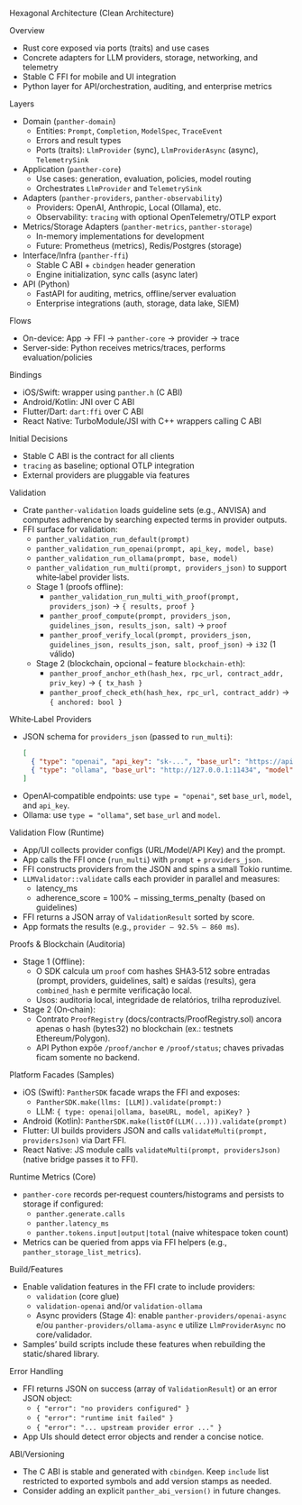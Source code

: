Hexagonal Architecture (Clean Architecture)

Overview
- Rust core exposed via ports (traits) and use cases
- Concrete adapters for LLM providers, storage, networking, and telemetry
- Stable C FFI for mobile and UI integration
- Python layer for API/orchestration, auditing, and enterprise metrics

Layers
- Domain (`panther-domain`)
  - Entities: `Prompt`, `Completion`, `ModelSpec`, `TraceEvent`
  - Errors and result types
  - Ports (traits): `LlmProvider` (sync), `LlmProviderAsync` (async), `TelemetrySink`
- Application (`panther-core`)
  - Use cases: generation, evaluation, policies, model routing
  - Orchestrates `LlmProvider` and `TelemetrySink`
- Adapters (`panther-providers`, `panther-observability`)
  - Providers: OpenAI, Anthropic, Local (Ollama), etc.
  - Observability: `tracing` with optional OpenTelemetry/OTLP export
- Metrics/Storage Adapters (`panther-metrics`, `panther-storage`)
  - In-memory implementations for development
  - Future: Prometheus (metrics), Redis/Postgres (storage)
- Interface/Infra (`panther-ffi`)
  - Stable C ABI + `cbindgen` header generation
  - Engine initialization, sync calls (async later)
- API (Python)
  - FastAPI for auditing, metrics, offline/server evaluation
  - Enterprise integrations (auth, storage, data lake, SIEM)

Flows
- On-device: App -> FFI -> `panther-core` -> provider -> trace
- Server-side: Python receives metrics/traces, performs evaluation/policies

Bindings
- iOS/Swift: wrapper using `panther.h` (C ABI)
- Android/Kotlin: JNI over C ABI
- Flutter/Dart: `dart:ffi` over C ABI
- React Native: TurboModule/JSI with C++ wrappers calling C ABI

Initial Decisions
- Stable C ABI is the contract for all clients
- `tracing` as baseline; optional OTLP integration
- External providers are pluggable via features

Validation
- Crate `panther-validation` loads guideline sets (e.g., ANVISA) and computes adherence by searching expected terms in provider outputs.
- FFI surface for validation:
  - `panther_validation_run_default(prompt)`
  - `panther_validation_run_openai(prompt, api_key, model, base)`
  - `panther_validation_run_ollama(prompt, base, model)`
  - `panther_validation_run_multi(prompt, providers_json)` to support white‑label provider lists.
  - Stage 1 (proofs offline):
    - `panther_validation_run_multi_with_proof(prompt, providers_json)` → `{ results, proof }`
    - `panther_proof_compute(prompt, providers_json, guidelines_json, results_json, salt)` → `proof`
    - `panther_proof_verify_local(prompt, providers_json, guidelines_json, results_json, salt, proof_json)` → `i32` (1 válido)
  - Stage 2 (blockchain, opcional – feature `blockchain-eth`):
    - `panther_proof_anchor_eth(hash_hex, rpc_url, contract_addr, priv_key)` → `{ tx_hash }`
    - `panther_proof_check_eth(hash_hex, rpc_url, contract_addr)` → `{ anchored: bool }`

White‑Label Providers
- JSON schema for `providers_json` (passed to `run_multi`):
  ```json
  [
    { "type": "openai", "api_key": "sk-...", "base_url": "https://api.openai.com", "model": "gpt-4o-mini" },
    { "type": "ollama", "base_url": "http://127.0.0.1:11434", "model": "llama3" }
  ]
  ```
- OpenAI‑compatible endpoints: use `type = "openai"`, set `base_url`, `model`, and `api_key`.
- Ollama: use `type = "ollama"`, set `base_url` and `model`.

Validation Flow (Runtime)
- App/UI collects provider configs (URL/Model/API Key) and the prompt.
- App calls the FFI once (`run_multi`) with `prompt` + `providers_json`.
- FFI constructs providers from the JSON and spins a small Tokio runtime.
- `LLMValidator::validate` calls each provider in parallel and measures:
  - latency_ms
  - adherence_score = 100% − missing_terms_penalty (based on guidelines)
- FFI returns a JSON array of `ValidationResult` sorted by score.
- App formats the results (e.g., `provider – 92.5% – 860 ms`).

Proofs & Blockchain (Auditoria)
- Stage 1 (Offline):
  - O SDK calcula um `proof` com hashes SHA3‑512 sobre entradas (prompt, providers, guidelines, salt) e saídas (results), gera `combined_hash` e permite verificação local.
  - Usos: auditoria local, integridade de relatórios, trilha reproduzível.
- Stage 2 (On‑chain):
  - Contrato `ProofRegistry` (docs/contracts/ProofRegistry.sol) ancora apenas o hash (bytes32) no blockchain (ex.: testnets Ethereum/Polygon).
  - API Python expõe `/proof/anchor` e `/proof/status`; chaves privadas ficam somente no backend.

Platform Facades (Samples)
- iOS (Swift): `PantherSDK` facade wraps the FFI and exposes:
  - `PantherSDK.make(llms: [LLM]).validate(prompt:)`
  - LLM: `{ type: openai|ollama, baseURL, model, apiKey? }`
- Android (Kotlin): `PantherSDK.make(listOf(LLM(...))).validate(prompt)`
- Flutter: UI builds providers JSON and calls `validateMulti(prompt, providersJson)` via Dart FFI.
- React Native: JS module calls `validateMulti(prompt, providersJson)` (native bridge passes it to FFI).

Runtime Metrics (Core)
- `panther-core` records per‑request counters/histograms and persists to storage if configured:
  - `panther.generate.calls`
  - `panther.latency_ms`
  - `panther.tokens.input|output|total` (naive whitespace token count)
- Metrics can be queried from apps via FFI helpers (e.g., `panther_storage_list_metrics`).

Build/Features
- Enable validation features in the FFI crate to include providers:
  - `validation` (core glue)
  - `validation-openai` and/or `validation-ollama`
  - Async providers (Stage 4): enable `panther-providers/openai-async` e/ou `panther-providers/ollama-async` e utilize `LlmProviderAsync` no core/validador.
- Samples’ build scripts include these features when rebuilding the static/shared library.

Error Handling
- FFI returns JSON on success (array of `ValidationResult`) or an error JSON object:
  - `{ "error": "no providers configured" }`
  - `{ "error": "runtime init failed" }`
  - `{ "error": "... upstream provider error ..." }`
- App UIs should detect error objects and render a concise notice.

ABI/Versioning
- The C ABI is stable and generated with `cbindgen`. Keep `include` list restricted to exported symbols and add version stamps as needed.
- Consider adding an explicit `panther_abi_version()` in future changes.
